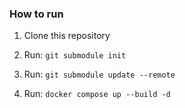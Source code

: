 ### How to run

1. Clone this repository

2. Run: `git submodule init`

3. Run: `git submodule update --remote` 

4. Run: `docker compose up --build -d`

